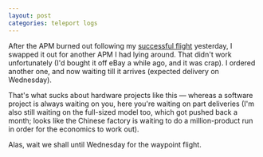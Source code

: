 ```yaml
---
layout: post
categories: teleport logs
---
```


After the APM burned out following my [successful flight](/teleport/logs/mini-flight-take-4) yesterday, I swapped it out for another APM I had lying around. That didn't work unfortunately (I'd bought it off eBay a while ago, and it was crap). I ordered another one, and now waiting till it arrives (expected delivery on Wednesday).

That's what sucks about hardware projects like this &mdash; whereas a software project is always waiting on you, here you're waiting on part deliveries (I'm also still waiting on the full-sized model too, which got pushed back a month; looks like the Chinese factory is waiting to do a million-product run in order for the economics to work out).

Alas, wait we shall until Wednesday for the waypoint flight.
